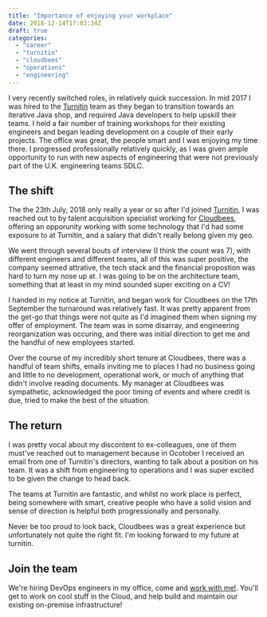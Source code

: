 ```yaml
---
title: "Importance of enjoying your workplace"
date: 2018-12-14T17:03:34Z
draft: true
categories:
  - "career"
  - "turnitin"
  - "cloudbees"
  - "operations"
  - "engineering"
---
```


I very recently switched roles, in relatively quick succession. In mid 2017 I was hired to the [Turnitin](www.turnitin.com) team as they began to transition towards an iterative Java shop, and required Java developers to help upskill their teams. I held a fair number of training workshops for their existing engineers and began leading development on a couple of their early projects. The office was great, the people smart and I was enjoying my time there. I progressed professionally relatively quickly, as I was given ample opportunity to run with new aspects of engineering that were not previously part of the U.K. engineering teams SDLC.

The shift
---------

The the 23th July, 2018 only really a year or so after I'd joined [Turnitin](www.turnitin.com), I was reached out to by talent acquisition specialist working for [Cloudbees](www.turnitin.com), offering an opporunity working with some technology that I'd had some exposure to at Turnitin, and a salary that didn't really belong given my geo. 

We went through several bouts of interview (I think the count was 7), with different engineers and different teams, all of this was super positive, the company seemed attrative, the tech stack and the financial propostion was hard to turn my nose up at. I was going to be on the architecture team, something that at least in my mind sounded super exciting on a CV!

I handed in my notice at Turnitin, and began work for Cloudbees on the 17th September the turnaround was relatively fast. It was pretty apparent from the get-go that things were not quite as I'd imagined them when signing my offer of employment. The team was in some disarray, and engineering reorganization was occuring, and there was initial direction to get me and the handful of new employees started.

Over the course of my incredibly short tenure at Cloudbees, there was a handful of team shifts, emails inviting me to places I had no business going and little to no development, operational work, or much of anything that didn't involve reading documents. My manager at Cloudbees was sympathetic, acknowledged the poor timing of events and where credit is due, tried to make the best of the situation.

The return
---------

I was pretty vocal about my discontent to ex-colleagues, one of them must've reached out to management because in Ocotober I received an email from one of Turnitin's directors, wanting to talk about a position on his team. It was a shift from engineering to operations and I was super excited to be given the change to head back.

The teams at Turnitin are fantastic, and whilst no work place is perfect, being somewhere with smart, creative people who have a solid vision and sense of direction is helpful both progressionally and personally. 

Never be too proud to look back, Cloudbees was a great experience but unfortunately not quite the right fit. I'm looking forward to my future at turnitin.

Join the team
---------

We're hiring DevOps engineers in my office, come and [work with me!](https://www.smartrecruiters.com/TurnitinLLC/743999681876604-devops-engineer). You'll get to work on cool stuff in the Cloud, and help build and maintain our existing on-premise infrastructure!